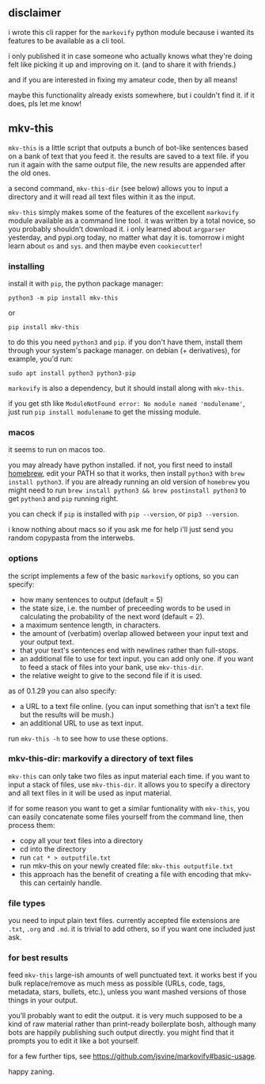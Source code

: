 
## disclaimer

i wrote this cli rapper for the `markovify` python module because i wanted its features to be available as a cli tool.

i only published it in case someone who actually knows what they're doing felt like picking it up and improving on it. (and to share it with friends.)

and if you are interested in fixing my amateur code, then by all means!

maybe this functionality already exists somewhere, but i couldn't find it. if it does, pls let me know!

## mkv-this

`mkv-this` is a little script that outputs a bunch of bot-like sentences based on a bank of text that you feed it. the results are saved to a text file. if you run it again with the same output file, the new results are appended after the old ones.

a second command, `mkv-this-dir` (see below) allows you to input a directory and it will read all text files within it as the input.

`mkv-this` simply makes some of the features of the excellent `markovify` module available as a command line tool. it was written by a total novice, so you probably shouldn’t download it. i only learned about `argparser` yesterday, and pypi.org today, no matter what day it is. tomorrow i might learn about `os` and `sys`. and then maybe even `cookiecutter`!

### installing

install it with `pip`, the python package manager:

`python3 -m pip install mkv-this`

or

`pip install mkv-this`

to do this you need `python3` and `pip`. if you don't have them, install them through your system's package manager. on debian (+ derivatives), for example, you'd run:

`sudo apt install python3 python3-pip`

`markovify` is also a dependency, but it should install along with `mkv-this`.

if you get sth like `ModuleNotFound error: No module named 'modulename'`, just run `pip install modulename` to get the missing module.

### macos

it seems to run on macos too.

you may already have python installed. if not, you first need to install [homebrew](https://brew.sh/#install), edit your PATH so that it works, then install `python3` with `brew install python3`. if you are already running an old version of `homebrew` you might need to run `brew install python3 && brew postinstall python3` to get `python3` and `pip` running right.

you can check if `pip` is installed with `pip --version`, or `pip3 --version`.

i know nothing about macs so if you ask me for help i'll just send you random copypasta from the interwebs.

### options

the script implements a few of the basic `markovify` options, so you can specify:

* how many sentences to output (default = 5)
* the state size, i.e. the number of preceeding words to be used in calculating the probability of the next word (default = 2).
* a maximum sentence length, in characters.
* the amount of (verbatim) overlap allowed between your input text and your output text.
* that your text's sentences end with newlines rather than full-stops.
* an additional file to use for text input. you can add only one. if you want to feed a stack of files into your bank, use `mkv-this-dir`.
* the relative weight to give to the second file if it is used.

as of 0.1.29 you can also specify:

* a URL to a text file online. (you can input something that isn't a text file but the results will be mush.)
* an additional URL to use as text input.

run `mkv-this -h` to see how to use these options.

### mkv-this-dir: markovify a directory of text files

`mkv-this` can only take two files as input material each time. if you want to input a stack of files, use `mkv-this-dir`. it allows you to specify a directory and all text files in it will be used as input material.

if for some reason you want to get a similar funtionality with `mkv-this`, you can easily concatenate some files yourself from the command line, then process them:

* copy all your text files into a directory
* cd into the directory
* run `cat * > outputfile.txt`
* run mkv-this on your newly created file: `mkv-this outputfile.txt`
* this approach has the benefit of creating a file with encoding that mkv-this can certainly handle.

### file types

you need to input plain text files. currently accepted file extensions are `.txt`, `.org` and `.md`. it is trivial to add others, so if you want one included just ask.

### for best results

feed `mkv-this` large-ish amounts of well punctuated text. it works best if you bulk replace/remove as much mess as possible (URLs, code, tags, metadata, stars, bullets, etc.), unless you want mashed versions of those things in your output.

you’ll probably want to edit the output. it is very much supposed to be a kind of raw material rather than print-ready boilerplate bosh, although many bots are happily publishing such output directly. you might find that it prompts you to edit it like a bot yourself.

for a few further tips, see https://github.com/jsvine/markovify#basic-usage.

happy zaning.
